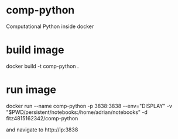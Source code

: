 # comp-python
Computational Python inside docker

# build image
docker build -t comp-python .

# run image
docker run --name comp-python -p 3838:3838 --env="DISPLAY" -v "$PWD/persistent/notebooks:/home/adrian/notebooks" -d fitz4815162342/comp-python

and navigate to http://ip:3838
